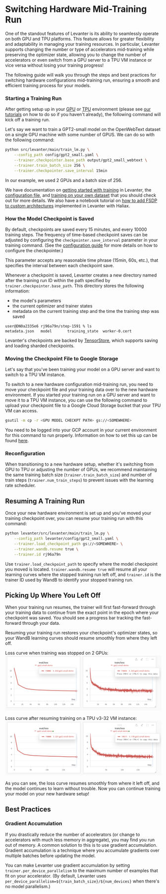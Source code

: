 # Switching Hardware Mid-Training Run

One of the standout features of Levanter is its ability to seamlessly operate on both GPU and TPU platforms.
This feature allows for greater flexibility and adaptability in managing your training resources. In particular,
Levanter supports changing the number or type of accelerators mid-training while preserving the optimizer state, allowing
you to change the number of accelerators or even switch from a GPU server to a TPU VM instance or vice versa without losing your training progress!

The following guide will walk you through the steps and best practices for switching hardware configurations mid-training
run, ensuring a smooth and efficient training process for your models.

### Starting a Training Run

After getting setup up in your [GPU](Getting-Started-GPU.md) or [TPU](Getting-Started-TPU-VM.md) environment (please see [our tutorials](Installation.md) on how to do so if you haven't already), the following command will kick off a training run.

Let's say we want to train a GPT2-small model on the OpenWebText dataset on a single GPU machine with some number of GPUS.
We can do so with the following command:

```bash
python src/levanter/main/train_lm.py \
    --config_path config/gpt2_small.yaml \
    --trainer.checkpointer.base_path output/gpt2_small_webtext \
    --trainer.train_batch_size 256 \
    --trainer.checkpointer.save_interval 15min
```

In our example, we used 2 GPUs and a batch size of 256.

We have documentation on [getting started with training](Getting-Started-Training.md) in Levanter, the [configuration file](Configuration-Guide.md), and [training on your own dataset](Training-On-Your-Data.md) that you should check out for more details. We also have a notebook tutorial on [how to add FSDP to custom architectures](https://colab.research.google.com/drive/1QX4yH3zRFF3Xiibf1aahETcSQ5nbcUMz) implemented in Levanter with Haliax.

### How the Model Checkpoint is Saved
By default, checkpoints are saved every 15 minutes, and every 10000 training steps.
The frequency of time-based checkpoint saves can be adjusted by configuring the `checkpointer.save_interval` parameter in your training command.
(See the [configuration guide](Configuration-Guide.md) for more details on how to configure the checkpointer.)

This parameter accepts any reasonable time phrase (15min, 60s, etc.), that specifies the interval between each checkpoint save.

Whenever a checkpoint is saved, Levanter creates a new directory named after the training run ID within the path specified by `trainer.checkpointer.base_path`.
This directory stores the following information:

* the model's parameters
* the current optimizer and trainer states
* metadata on the current training step and the time the training step was saved

```
user@DN0a2335e6 rj96a79n/step-1591 % ls
metadata.json	model		training_state	worker-0.cert
```

Levanter's checkpoints are backed by [TensorStore](https://google.github.io/tensorstore/), which supports saving and
loading sharded checkpoints.

### Moving the Checkpoint File to Google Storage
Let's say that you've been training your model on a GPU server and want to switch to a TPU VM instance.

To switch to a new hardware configuration mid-training run, you need to move your checkpoint file and your training data
over to the new hardware environment. If you started your training run on a GPU server and want to move it to a TPU VM
instance, you can use the following command to upload your checkpoint file to a Google Cloud Storage bucket that your
TPU VM can access.

```bash
gsutil -m cp -r <GPU MODEL CHECKPT PATH> gs://<SOMEWHERE>
```
You need to be logged into your GCP account in your current environment for this command to run properly.
Information on how to set this up can be found [here](Getting-Started-TPU-VM.md).

### Reconfiguration
When transitioning to a new hardware setup, whether it's switching from GPU to TPU or adjusting the number of GPUs, we
recommend maintaining the same training batch size (`trainer.train_batch_size`) and number of train steps (`trainer.num_train_steps`) to prevent issues with the learning rate scheduler.

## Resuming A Training Run
Once your new hardware environment is set up and you've moved your training checkpoint over, you can resume your training run with this command:

```bash
python levanter/src/levanter/main/train_lm.py \
	--config_path levanter/config/gpt2_small.yaml \
	--trainer.load_checkpoint_path gs://<SOMEWHERE> \
	--trainer.wandb.resume true \
	--trainer.id rj96a79n
```
Use `trainer.load_checkpoint_path` to specify where the model checkpoint you moved is located. `trainer.wandb.resume true` will resume all your learning curves where the stopped training run left off, and `trainer.id` is the trainer ID used by WandB to identify your stopped training run.

## Picking Up Where You Left Off
When your training run resumes, the trainer will first fast-forward through your training data to continue from the exact point in the epoch where your checkpoint was saved. You should see a progress bar tracking the fast-forward through your data.

Resuming your training run restores your checkpoint's optimizer states, so your WandB learning curves should resume smoothly from where they left off.

Loss curve when training was stopped on 2 GPUs:
![stopped-loss](figures/stopped_curve.png "loss curve when training stopped")

Loss curve after resuming training on a TPU v3-32 VM instance:
![resumed-loss](figures/resumed_curve.png "loss curve after training resumed")


As you can see, the loss curve resumes smoothly from where it left off, and the model continues to learn without trouble.
Now you can continue training your model on your new hardware setup!

## Best Practices

### Gradient Accumulation

If you drastically reduce the number of accelerators (or change to accelerators with much less memory in aggregate),
you may find you run out of memory. A common solution to this is to use gradient accumulation. Gradient accumulation
is a technique where you accumulate gradients over multiple batches before updating the model.

You can make Levanter use gradient accumulation by setting `trainer.per_device_parallelism` to the maximum number
of examples that fit on your accelerator. (By default, Levanter uses `per_device_parallelism=${train_batch_size}/${num_devices}`
when there's no model parallelism.)

